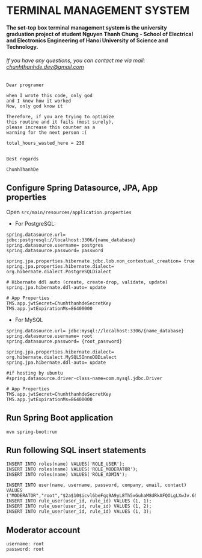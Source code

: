 # TERMINAL MANAGEMENT SYSTEM
#### The set-top box terminal management system is the university graduation project of student Nguyen Thanh Chung - School of Electrical and Electronics Engineering of Hanoi University of Science and Technology.
###### If you have any questions, you can contact me via mail: chunhthanhde.dev@gmail.com
```
Dear programer

when I wrote this code, only god
and I knew how it worked
Now, only god know it

Therefore, if you are trying to optimize
this routine and it fails (most surely),
please increase this counter as a
warning for the next person :(

total_hours_wasted_here = 230
 
 
Best regards

ChunhThanhDe
```
## Configure Spring Datasource, JPA, App properties
Open `src/main/resources/application.properties`
- For PostgreSQL:
```
spring.datasource.url= jdbc:postgresql://localhost:3306/{name_database}
spring.datasource.username= postgres
spring.datasource.password= password

spring.jpa.properties.hibernate.jdbc.lob.non_contextual_creation= true
spring.jpa.properties.hibernate.dialect= org.hibernate.dialect.PostgreSQLDialect

# Hibernate ddl auto (create, create-drop, validate, update)
spring.jpa.hibernate.ddl-auto= update

# App Properties
TMS.app.jwtSecret=ChunhthanhdeSecretKey
TMS.app.jwtExpirationMs=86400000
```
- For MySQL
```
spring.datasource.url= jdbc:mysql://localhost:3306/{name_database}
spring.datasource.username= root
spring.datasource.password= {root_password}

spring.jpa.properties.hibernate.dialect= org.hibernate.dialect.MySQL5InnoDBDialect
spring.jpa.hibernate.ddl-auto= update

#if hosting by ubuntu
#spring.datasource.driver-class-name=com.mysql.jdbc.Driver

# App Properties
TMS.app.jwtSecret=ChunhthanhdeSecretKey
TMS.app.jwtExpirationMs=86400000
```
## Run Spring Boot application
```
mvn spring-boot:run
```
## Run following SQL insert statements
```
INSERT INTO roles(name) VALUES('ROLE_USER');
INSERT INTO roles(name) VALUES('ROLE_MODERATOR');
INSERT INTO roles(name) VALUES('ROLE_ADMIN');

INSERT INTO user(name, username, password, company, email, contact) VALUES ("MODERATOR","root","$2a$10$icvl6beFqq9A9yL8Th5xGuhaM8dRkAFQOLgLXwJv.6SUX3lqOPWXu","none","none",0);
INSERT INTO rule_user(user_id, rule_id) VALUES (1, 1); 
INSERT INTO rule_user(user_id, rule_id) VALUES (1, 2); 
INSERT INTO rule_user(user_id, rule_id) VALUES (1, 3); 
```
## Moderator account
```
username: root
password: root
```

